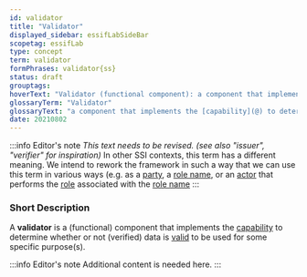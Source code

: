 ```yaml
---
id: validator
title: "Validator"
displayed_sidebar: essifLabSideBar
scopetag: essifLab
type: concept
term: validator
formPhrases: validator{ss}
status: draft
grouptags:
hoverText: "Validator (functional component): a component that implements the Capability to determine whether or not (verified) data is valid to be used for some specific purpose(s)."
glossaryTerm: "Validator"
glossaryText: "a component that implements the [capability](@) to determine whether or not ([verified](verify@)) data is valid to be used for some specific purpose(s)."
date: 20210802
---
```


:::info Editor's note
*This text needs to be revised. (see also "issuer", "verifier" for inspiration)*
In other SSI contexts, this term has a different meaning. We intend to rework the framework in such a way that we can use this term in various ways (e.g. as a [party](@), a [role name](@), or an [actor](@) that performs the [role](@) associated with the [role name](@)
:::

### Short Description
A **validator** is a (functional) component that implements the [capability](@) to determine whether or not (verified) data is [valid](validate@) to be used for some specific purpose(s).

:::info Editor's note
Additional content is needed here.
:::
